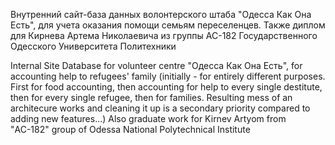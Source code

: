 Внутренний сайт-база данных волонтерского штаба "Одесса Как Она Есть", для учета оказания помощи семьям переселенцев.
Также диплом для Кирнева Артема Николаевича из группы АС-182 Государственного Одесского Университета Политехники

Internal Site Database for volunteer centre "Одесса Как Она Есть", for accounting help to refugees' family (initially - for entirely different purposes. First for food accounting, then accounting for help to every single destitute, then for every single refugee, then for families. Resulting mess of an architecure works and cleaning it up is a secondary priority compared to adding new features...)
Also graduate work for Kirnev Artyom from  "АС-182" group of Odessa National Polytechnical Institute
